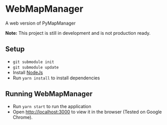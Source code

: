 # WebMapManager
A web version of PyMapManager

**Note:** This project is still in development and is not production ready.

## Setup

* `git submodule init`
* `git submodule update`
* Install [NodeJs](https://nodejs.org/en)
* Run `yarn install` to install dependencies

## Running WebMapManager
* Run `yarn start` to run the application
* Open [http://localhost:3000](http://localhost:3000) to view it in the browser (Tested on Google Chrome).